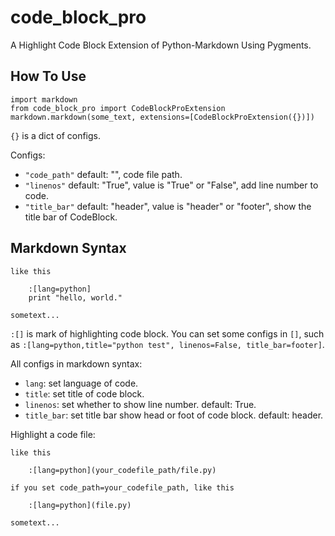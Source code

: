 code_block_pro
==============

A Highlight Code Block Extension of Python-Markdown Using Pygments.

How To Use
----------

    import markdown
    from code_block_pro import CodeBlockProExtension
    markdown.markdown(some_text, extensions=[CodeBlockProExtension({})])
  
`{}` is a dict of configs.

Configs:

* `"code_path"`  default: "", code file path.
* `"linenos"`  default: "True", value is "True" or "False", add line number to code.
* `"title_bar"`  default: "header", value is "header" or "footer", show the title bar of CodeBlock.
    
Markdown Syntax
---------------

    like this
        
        :[lang=python]
        print "hello, world."
    
    sometext...
    
    
`:[]` is mark of highlighting code block. You can set some configs in `[]`,
such as `:[lang=python,title="python test", linenos=False, title_bar=footer]`.

All configs in markdown syntax:

* `lang`: set language of code.
* `title`: set title of code block.
* `linenos`: set whether to show line number. default: True.
* `title_bar`: set title bar show head or foot of code block. default: header.

Highlight a code file:

    like this
    
        :[lang=python](your_codefile_path/file.py)
        
    if you set code_path=your_codefile_path, like this
    
        :[lang=python](file.py)
        
    sometext...
    

